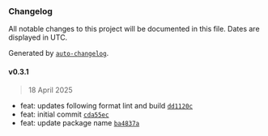 ### Changelog

All notable changes to this project will be documented in this file. Dates are displayed in UTC.

Generated by [`auto-changelog`](https://github.com/CookPete/auto-changelog).

#### v0.3.1

> 18 April 2025

- feat: updates following format lint and build [`dd1120c`](https://github.com/datr-tech/marble-generator-file-system-components/commit/dd1120c3562c0cc64759afdb5e7ddaa191b78f56)
- feat: initial commit [`cda55ec`](https://github.com/datr-tech/marble-generator-file-system-components/commit/cda55ec04507b7b770d4f1a8d029b5f2a900e561)
- feat: update package name [`ba4837a`](https://github.com/datr-tech/marble-generator-file-system-components/commit/ba4837a42136e97271bd78f9cbd0edb675e2af4e)
